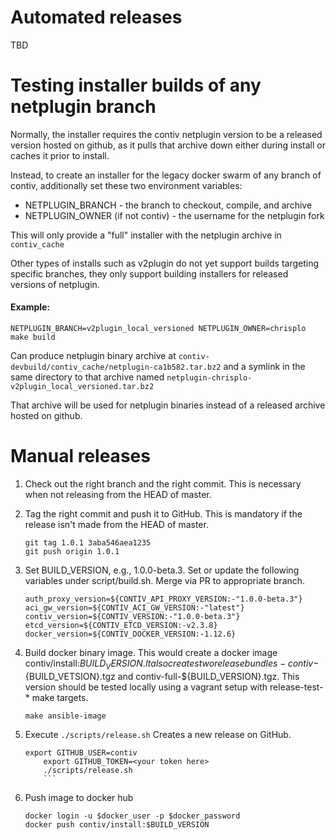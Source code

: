 # Automated releases
TBD

# Testing installer builds of any netplugin branch
Normally, the installer requires the contiv netplugin version to be a released version hosted on github, as it pulls that archive down either during install or caches it prior to install.

Instead, to create an installer for the legacy docker swarm of any branch of contiv, additionally set these two environment variables:

* NETPLUGIN_BRANCH - the branch to checkout, compile, and archive
* NETPLUGIN_OWNER (if not contiv) - the username for the netplugin fork

This will only provide a "full" installer with the netplugin archive in `contiv_cache`

Other types of installs such as v2plugin do not yet support builds targeting specific branches, they only support building installers for released versions of netplugin.

#### Example:

```
NETPLUGIN_BRANCH=v2plugin_local_versioned NETPLUGIN_OWNER=chrisplo make build
```

Can produce netplugin binary archive at
`contiv-devbuild/contiv_cache/netplugin-ca1b582.tar.bz2`
and a symlink in the same directory to that archive named `netplugin-chrisplo-v2plugin_local_versioned.tar.bz2`

That archive will be used for netplugin binaries instead of a released archive hosted on github.

# Manual releases
1. Check out the right branch and the right commit. This is necessary
when not releasing from the HEAD of master.

2. Tag the right commit and push it to GitHub. This is mandatory if the
release isn't made from the HEAD of master.
	```
	git tag 1.0.1 3aba546aea1235
	git push origin 1.0.1
	```

3. Set BUILD_VERSION, e.g., 1.0.0-beta.3. Set or update the following variables under script/build.sh. Merge via PR to appropriate branch.

	```
	auth_proxy_version=${CONTIV_API_PROXY_VERSION:-"1.0.0-beta.3"}
	aci_gw_version=${CONTIV_ACI_GW_VERSION:-"latest"}
	contiv_version=${CONTIV_VERSION:-"1.0.0-beta.3"}
	etcd_version=${CONTIV_ETCD_VERSION:-v2.3.8}
	docker_version=${CONTIV_DOCKER_VERSION:-1.12.6}
	```

4. Build docker binary image. This would create a docker image contiv/install:$BUILD_VERSION. It also creates two release bundles - contiv-${BUILD_VETSION}.tgz and contiv-full-${BUILD_VERSION}.tgz. This version should be tested locally using a vagrant setup with release-test-* make targets.

	```
	make ansible-image
	```

5. Execute ```./scripts/release.sh``` Creates a new release on GitHub.

	```
	export GITHUB_USER=contiv
        export GITHUB_TOKEN=<your token here>
        ./scripts/release.sh
        ```

6. Push image to docker hub

	```
	docker login -u $docker_user -p $docker_password
	docker push contiv/install:$BUILD_VERSION
	```
